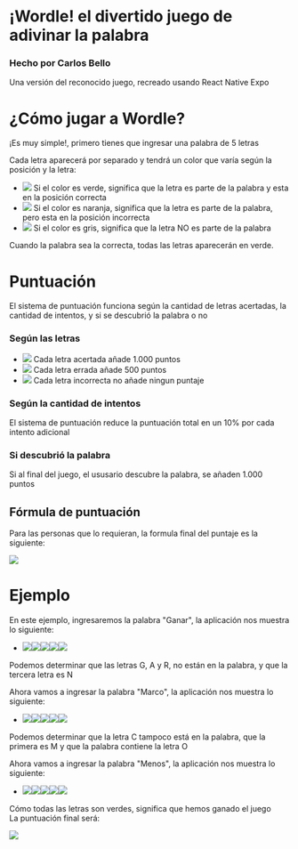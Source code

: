 <h1>¡Wordle! el divertido juego de adivinar la palabra</h1>
<h3>Hecho por Carlos Bello</h3>
<p>Una versión del reconocido juego, recreado usando React Native Expo</p>
<h1>¿Cómo jugar a Wordle?</h1>
<p>¡Es muy simple!, primero tienes que ingresar una palabra de 5 letras</p>
<p>Cada letra aparecerá por separado y tendrá un color que varía según la posición y la letra:</p>
<ul>
  <li><Image src="https://placehold.it/15/0ca635/ffffff?text="></Image> Si el color es verde, significa que la letra es parte de la palabra y esta en la posición correcta</li>
  <li><Image src="https://placehold.it/15/bf8f26/ffffff?text="></Image> Si el color es naranja, significa que la letra es parte de la palabra, pero esta en la posición incorrecta</li>
  <li><Image src="https://placehold.it/15/666666/ffffff?text="></Image> Si el color es gris, significa que la letra NO es parte de la palabra</li>
</ul>
<p>Cuando la palabra sea la correcta, todas las letras aparecerán en verde.</p>
<h1>Puntuación</h1>
<p>El sistema de puntuación funciona según la cantidad de letras acertadas, la cantidad de intentos, y si se descubrió la palabra o no</p>
<h3>Según las letras</h3>
<ul>
  <li><Image src="https://placehold.it/15/0ca635/ffffff?text="></Image> Cada letra acertada añade 1.000 puntos</li>
  <li><Image src="https://placehold.it/15/bf8f26/ffffff?text="></Image> Cada letra errada añade 500 puntos</li>
  <li><Image src="https://placehold.it/15/666666/ffffff?text="></Image> Cada letra incorrecta no añade ningun puntaje</li>
</ul>
<h3>Según la cantidad de intentos</h3>
<p>El sistema de puntuación reduce la puntuación total en un 10% por cada intento adicional</p>
<h3>Si descubrió la palabra</h3>
<p>Si al final del juego, el ususario descubre la palabra, se añaden 1.000 puntos</p>
<h2>Fórmula de puntuación</h2>
<p>Para las personas que lo requieran, la formula final del puntaje es la siguiente:</p>
<image src="https://latex.codecogs.com/svg.image?%5Ccolor%7BWhite%7D%5B((%7B%5Ccolor%7BGreen%7DAciertos%7D)*1000)&plus;((%7B%5Ccolor%7BOrange%7DErrados%7D)*500)%5D*%5B1-(0.1*(%7B%5Ccolor%7BRed%7DIntentos%7D-1))%5D&plus;1000%5Ctext%7B%5Ctext%7Bpor%20identificar%20la%20palabra%7D"></image>
<h1>Ejemplo</h1>
En este ejemplo, ingresaremos la palabra "Ganar", la aplicación nos muestra lo siguiente:
<ul>
  <li><Image src="https://placehold.it/30/666666/ffffff?text=G"></Image><Image src="https://placehold.it/30/666666/ffffff?text=A"><Image src="https://placehold.it/30/0ca635/ffffff?text=N"></Image><Image src="https://placehold.it/30/666666/ffffff?text=A"><Image src="https://placehold.it/30/666666/ffffff?text=R"></li>
</ul>
<p>Podemos determinar que las letras G, A y R, no están en la palabra, y que la tercera letra es N</p>
<p>Ahora vamos a ingresar la palabra "Marco", la aplicación nos muestra lo siguiente:</p>
<ul>
  <li><Image src="https://placehold.it/30/0ca635/ffffff?text=M"></Image><Image src="https://placehold.it/30/666666/ffffff?text=A"><Image src="https://placehold.it/30/666666/ffffff?text=R"><Image src="https://placehold.it/30/666666/ffffff?text=C"><Image src="https://placehold.it/30/bf8f26/ffffff?text=O"></li>
</ul>
<p>Podemos determinar que la letra C tampoco está en la palabra, que la primera es M y que la palabra contiene la letra O</p>
<p>Ahora vamos a ingresar la palabra "Menos", la aplicación nos muestra lo siguiente:</p>
<ul>
  <li><Image src="https://placehold.it/30/0ca635/ffffff?text=M"><Image src="https://placehold.it/30/0ca635/ffffff?text=E"><Image src="https://placehold.it/30/0ca635/ffffff?text=N"><Image src="https://placehold.it/30/0ca635/ffffff?text=O"><Image src="https://placehold.it/30/0ca635/ffffff?text=S"></li>
</ul>
<p>Cómo todas las letras son verdes, significa que hemos ganado el juego<br>La puntuación final será:</p>
<image src="https://latex.codecogs.com/svg.image?%5Ccolor%7BWhite%7D%5B((%7B%5Ccolor%7BGreen%7D7%7D)*1000)&plus;((%7B%5Ccolor%7BOrange%7D1%7D)*500)%5D*%5B1-(0.1*%7B%5Ccolor%7BRed%7D2%7D))%5D&plus;1000=%5Ctextbf%7B7000%7D"></image>
